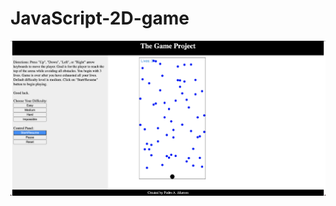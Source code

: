 # JavaScript-2D-game

![alt text](https://github.com/TonyAlarcon/JavaScript-2D-game/blob/main/images/TheGame.png)
